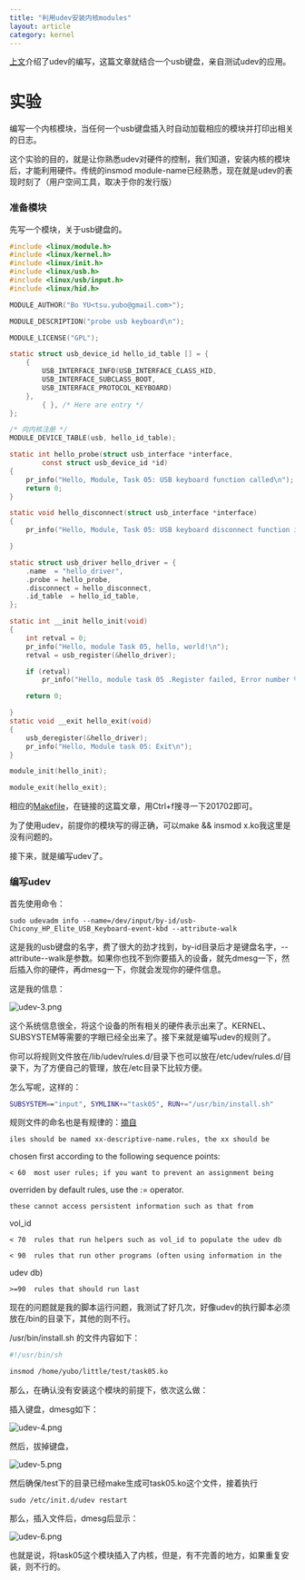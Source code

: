 ```yaml
---
title: "利用udev安装内核modules"
layout: article
category: kernel
---
```


[上文](http://www.aftermath.cn/udev_rules.html)介绍了udev的编写，这篇文章就结合一个usb键盘，亲自测试udev的应用。

# 实验

编写一个内核模块，当任何一个usb键盘插入时自动加载相应的模块并打印出相关的日志。

这个实验的目的，就是让你熟悉udev对硬件的控制，我们知道，安装内核的模块后，才能利用硬件。传统的insmod module-name已经熟悉，现在就是udev的表现时刻了（用户空间工具，取决于你的发行版）

### 准备模块
先写一个模块，关于usb键盘的。

```c
#include <linux/module.h>
#include <linux/kernel.h>
#include <linux/init.h>
#include <linux/usb.h>
#include <linux/usb/input.h>
#include <linux/hid.h>

MODULE_AUTHOR("Bo YU<tsu.yubo@gmail.com>");

MODULE_DESCRIPTION("probe usb keyboard\n");

MODULE_LICENSE("GPL");

static struct usb_device_id hello_id_table [] = {
	{
		USB_INTERFACE_INFO(USB_INTERFACE_CLASS_HID,
		USB_INTERFACE_SUBCLASS_BOOT,
		USB_INTERFACE_PROTOCOL_KEYBOARD)
	},
		{ }, /* Here are entry */
};

/* 向内核注册 */
MODULE_DEVICE_TABLE(usb, hello_id_table);

static int hello_probe(struct usb_interface *interface,
		const struct usb_device_id *id)
{
	pr_info("Hello, Module, Task 05: USB keyboard function called\n");
	return 0;
}

static void hello_disconnect(struct usb_interface *interface)
{
	pr_info("Hello, Module, Task 05: USB keyboard disconnect function is called\n");

}

static struct usb_driver hello_driver = {
	.name  = "hello_driver",
	.probe = hello_probe,
	.disconnect = hello_disconnect,
	.id_table  = hello_id_table,
};

static int __init hello_init(void)
{
	int retval = 0;
	pr_info("Hello, module Task 05, hello, world!\n");
	retval = usb_register(&hello_driver);

	if (retval)
		pr_info("Hello, module task 05 .Register failed, Error number %d", retval);

	return 0;

}
static void __exit hello_exit(void)
{
	usb_deregister(&hello_driver);
	pr_info("Hello, Module task 05: Exit\n");
}

module_init(hello_init);

module_exit(hello_exit);

```

相应的[Makefile](http://www.aftermath.cn/LinuxModuleProgram1.html)，在链接的这篇文章，用Ctrl+f搜寻一下201702即可。

为了使用udev，前提你的模块写的得正确，可以make && insmod x.ko我这里是没有问题的。

接下来，就是编写udev了。

### 编写udev

首先使用命令：

	sudo udevadm info --name=/dev/input/by-id/usb-Chicony_HP_Elite_USB_Keyboard-event-kbd --attribute-walk

这是我的usb键盘的名字，费了很大的劲才找到，by-id目录后才是键盘名字，--attribute--walk是参数。如果你也找不到你要插入的设备，就先dmesg一下，然后插入你的硬件，再dmesg一下，你就会发现你的硬件信息。

这是我的信息：

![udev-3.png](http://yuzibo.qiniudn.com/udev-3.png)

这个系统信息很全，将这个设备的所有相关的硬件表示出来了。KERNEL、SUBSYSTEM等需要的字眼已经全出来了。接下来就是编写udev的规则了。

你可以将规则文件放在/lib/udev/rules.d/目录下也可以放在/etc/udev/rules.d/目录下，为了方便自己的管理，放在/etc目录下比较方便。

怎么写呢，这样的：

```bash
SUBSYSTEM=="input", SYMLINK+="task05", RUN+="/usr/bin/install.sh"
```

规则文件的命名也是有规律的：[摘自](http://hackaday.com/2009/09/18/how-to-write-udev-rules/)

	iles should be named xx-descriptive-name.rules, the xx should be
chosen first according to the following sequence points:

	< 60  most user rules; if you want to prevent an assignment being
overriden by default rules, use the := operator.

	these cannot access persistent information such as that from
vol_id

	< 70  rules that run helpers such as vol_id to populate the udev db

	< 90  rules that run other programs (often using information in the
udev db)

	>=90  rules that should run last

现在的问题就是我的脚本运行问题，我测试了好几次，好像udev的执行脚本必须放在/bin的目录下，其他的则不行。

/usr/bin/install.sh 的文件内容如下：

```bash
#!/usr/bin/sh

insmod /home/yubo/little/test/task05.ko
```

那么，在确认没有安装这个模块的前提下，依次这么做：

插入键盘，dmesg如下：

![udev-4.png](http://yuzibo.qiniudn.com/udev-4.png)

然后，拔掉键盘，

![udev-5.png](http://yuzibo.qiniudn.com/udev-5.png)

然后确保/test下的目录已经make生成可task05.ko这个文件，接着执行

	sudo /etc/init.d/udev restart

那么，插入文件后，dmesg后显示：

![udev-6.png](http://yuzibo.qiniudn.com/udev-6.png)

也就是说，将task05这个模块插入了内核，但是，有不完善的地方，如果重复安装，则不行的。

